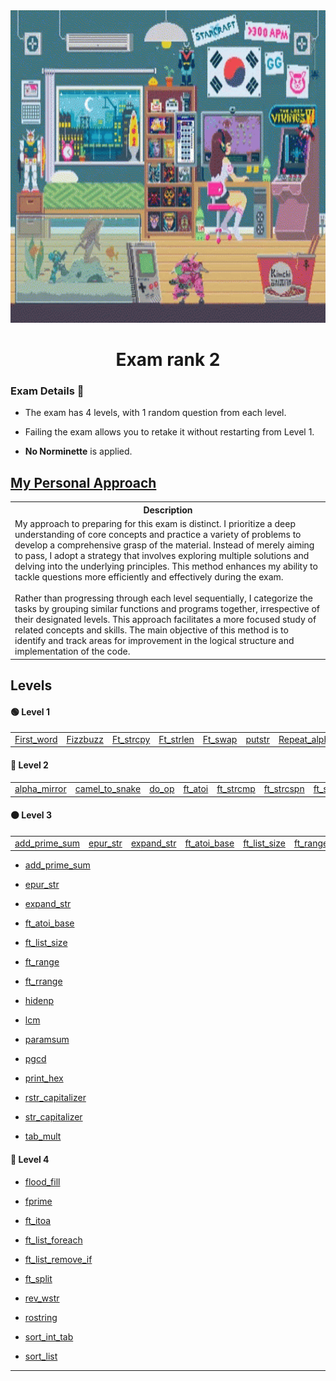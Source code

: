 <img src="../../Wallpaper/late-night-girl.gif" alt="late-night-girl" width="1000" height="500">



<div align="center">
  <h1>Exam rank 2</h1>
</div>



### Exam Details 🧐

- The exam has 4 levels, with 1 random question from each level.

- Failing the exam allows you to retake it without restarting from Level 1.

- **No Norminette** is applied.


## [My Personal Approach](https://github.com/DevAwizard/Exams_42/tree/main/.github/Exam_rank_2/My_learning_approach)

<table>
  <tr>
    <th>Description</th>
  </tr>
  <tr>
    <td>
      My approach to preparing for this exam is distinct. I prioritize a deep understanding of core concepts and practice a variety of problems to develop a comprehensive grasp of the material. Instead of merely aiming to pass, I adopt a strategy that involves exploring multiple solutions and delving into the underlying principles. This method enhances my ability to tackle questions more efficiently and effectively during the exam.<br><br>
      Rather than progressing through each level sequentially, I categorize the tasks by grouping similar functions and programs together, irrespective of their designated levels. This approach facilitates a more focused study of related concepts and skills. The main objective of this method is to identify and track areas for improvement in the logical structure and implementation of the code.
    </td>
  </tr>
</table>


## Levels

#### 🟢 **Level 1**

<table>
  <tr>
    <td><a href="https://github.com/DevAwizard/Exams_42/tree/main/.github/Exam_rank_2/My_learning_approach/1.Characters(original_order)/First_word">First_word</a></td>
    <td><a href="https://github.com/DevAwizard/Exams_42/tree/main/.github/Exam_rank_2/My_learning_approach/3.Integer/Fizzbuzz">Fizzbuzz</a></td>
    <td><a href="https://github.com/DevAwizard/Exams_42/tree/main/.github/Exam_rank_2/My_learning_approach/1.Characters(original_order)/Ft_strcpy">Ft_strcpy</a></td>
    <td><a href="https://github.com/DevAwizard/Exams_42/tree/main/.github/Exam_rank_2/My_learning_approach/1.Characters(original_order)/Ft_strlen">Ft_strlen</a></td>
    <td><a href="https://github.com/DevAwizard/Exams_42/tree/main/.github/Exam_rank_2/My_learning_approach/3.Integer/Ft_swap">Ft_swap</a></td>
    <td><a href="https://github.com/DevAwizard/Exams_42/tree/main/.github/Exam_rank_2/My_learning_approach/1.Characters(original_order)/Ft_putstr">putstr</a></td>
    <td><a href="https://github.com/DevAwizard/Exams_42/tree/main/.github/Exam_rank_2/My_learning_approach/1.Characters(original_order)/Repeat_alpha">Repeat_alpha</a></td>
    <td><a href="https://github.com/DevAwizard/Exams_42/tree/main/.github/Exam_rank_2/My_learning_approach/2.Characters(reverse_order)/Reve_print">reve_print</a></td>
    <td><a href="https://github.com/DevAwizard/Exams_42/tree/main/.github/Exam_rank_2/My_learning_approach/1.Characters(original_order)/Rot_13">rot_13</a></td>
    <td><a href="https://github.com/DevAwizard/Exams_42/tree/main/.github/Exam_rank_2/My_learning_approach/1.Characters(original_order)/Rot_one">rotone</a></td>
    <td><a href="https://github.com/DevAwizard/Exams_42/tree/main/.github/Exam_rank_2/My_learning_approach/1.Characters(original_order)/Search_and_replace">Search_and_replace</a></td>
    <td><a href="https://github.com/DevAwizard/Exams_42/tree/main/.github/Exam_rank_2/My_learning_approach/1.Characters(original_order)/Ulstr">Ulstr</a></td>
  </tr>
</table>
 

#### 🔵 **Level 2**

<table>
  <tr>
    <td><a href="https://github.com/DevAwizard/Exams_42/tree/main/.github/Exam_rank_2/My_learning_approach/1.Characters(original_order)/Alpha_mirror">alpha_mirror</a></td>
    <td><a href="https://github.com/DevAwizard/Exams_42/tree/main/.github/Exam_rank_2/My_learning_approach/1.Characters(original_order)/Camel_to_snake">camel_to_snake</a></td>
    <td><a href="https://github.com/DevAwizard/Exams_42/tree/main/.github/Exam_rank_2/My_learning_approach/3.Integer/Do_op">do_op</a></td>
    <td><a href="https://github.com/DevAwizard/Exams_42/tree/main/.github/Exam_rank_2/My_learning_approach/3.Integer/Ft_atoi">ft_atoi</a></td>
    <td><a href="https://github.com/DevAwizard/Exams_42/tree/main/.github/Exam_rank_2/My_learning_approach/1.Characters(original_order)/Ft_strcmp">ft_strcmp</a></td>
    <td><a href="https://github.com/DevAwizard/Exams_42/tree/main/.github/Exam_rank_2/My_learning_approach/1.Characters(original_order)/Ft_strcspn">ft_strcspn</a></td>
    <td><a href="https://github.com/DevAwizard/Exams_42/tree/main/.github/Exam_rank_2/My_learning_approach/1.Characters(original_order)/Ft_strdup">ft_strdup</a></td>
    <td><a href="https://github.com/DevAwizard/Exams_42/tree/main/.github/Exam_rank_2/My_learning_approach/1.Characters(original_order)/Ft_strpbrk">ft_strpbrk</a></td>
    <td><a href="https://github.com/DevAwizard/Exams_42/tree/main/.github/Exam_rank_2/My_learning_approach/2.Characters(reverse_order)/Ft_strrev">ft_strrev</a></td>
    <td><a href="https://github.com/DevAwizard/Exams_42/tree/main/.github/Exam_rank_2/My_learning_approach/1.Characters(original_order)/Ft_strspn">ft_strspn</a></td>
    <td><a href="https://github.com/DevAwizard/Exams_42/tree/main/.github/Exam_rank_2/My_learning_approach/1.Characters(original_order)/Inter">inter</a></td>
    <td><a href="https://github.com/DevAwizard/Exams_42/tree/main/.github/Exam_rank_2/My_learning_approach/3.Integer/Is_power_of_2">is_power_of_2</a></td>
    <td><a href="https://github.com/DevAwizard/Exams_42/tree/main/.github/Exam_rank_2/My_learning_approach/1.Characters(original_order)/Last_word">last_word</a></td>
    <td><a href="https://github.com/DevAwizard/Exams_42/tree/main/.github/Exam_rank_2/My_learning_approach/3.Integer/Max">max</a></td>
    <td><a href="https://github.com/DevAwizard/Exams_42/tree/main/.github/Exam_rank_2/My_learning_approach/4.Bits/Print_bits">print_bits</a></td>
    <td><a href="https://github.com/DevAwizard/Exams_42/tree/main/.github/Exam_rank_2/My_learning_approach/4.Bits/Reverse_bits">reverse_bits</a></td>
    <td><a href="https://github.com/DevAwizard/Exams_42/tree/main/.github/Exam_rank_2/My_learning_approach/1.Characters(original_order)/Snake_to_camel">snake_to_camel</a></td>
    <td><a href="https://github.com/DevAwizard/Exams_42/tree/main/.github/Exam_rank_2/My_learning_approach/4.Bits/Swap_bits">swap_bits</a></td>
    <td><a href="https://github.com/DevAwizard/Exams_42/tree/main/.github/Exam_rank_2/My_learning_approach/1.Characters(original_order)/Union">union</a></td>
    <td><a href="https://github.com/DevAwizard/Exams_42/tree/main/.github/Exam_rank_2/My_learning_approach/1.Characters(original_order)/Wd_match">wdmatch</a></td>
  </tr>
</table>

 
#### 🟠 **Level 3**

<table>
  <tr>
    <td><a href="https://github.com/DevAwizard/Exams_42/tree/main/.github/Exam_rank_2/My_learning_approach/3.Integer/Add_prime_sum">add_prime_sum</a></td>
    <td><a href="https://github.com/DevAwizard/Exams_42/tree/main/.github/Exam_rank_2/My_learning_approach/1.Characters(original_order)/Epur_str">epur_str</a></td>
    <td><a href="https://github.com/DevAwizard/Exams_42/tree/main/.github/Exam_rank_2/My_learning_approach/1.Characters(original_order)/Expand_str">expand_str</a></td>
    <td><a href="https://github.com/DevAwizard/Exams_42/tree/main/.github/Exam_rank_2/My_learning_approach/3.Integer/Ft_atoi_base">ft_atoi_base</a></td>
    <td><a href="https://github.com/DevAwizard/Exams_42/tree/main/.github/Exam_rank_2/My_learning_approach/5.Linked_lists/Ft_list_size">ft_list_size</a></td>
    <td><a href="https://github.com/DevAwizard/Exams_42/tree/main/.github/Exam_rank_2/My_learning_approach/3.Integer/Ft_range">ft_range</a></td>
    <td><a href="https://github.com/DevAwizard/Exams_42/tree/main/.github/Exam_rank_2/My_learning_approach/3.Integer/Ft_rrange">ft_rrange</a></td>
    <td><a href="https://github.com/DevAwizard/Exams_42/tree/main/.github/Exam_rank_2/My_learning_approach/1.Characters(original_order)/Hiden_p">hidenp</a></td>
    <td><a href="https://github.com/DevAwizard/Exams_42/tree/main/.github/Exam_rank_2/My_learning_approach/3.Integer/Lmc">lcm</a></td>
    <td><a href="https://github.com/DevAwizard/Exams_42/tree/main/.github/Exam_rank_2/My_learning_approach/3.Integer/Parasum">paramsum</a></td>
    <td><a href="https://github.com/DevAwizard/Exams_42/tree/main/.github/Exam_rank_2/My_learning_approach/3.Integer/Pgcd">pgcd</a></td>
    <td><a href="https://github.com/DevAwizard/Exams_42/tree/main/.github/Exam_rank_2/My_learning_approach/3.Integer/Print_hex">print_hex</a></td>
    <td><a href="https://github.com/DevAwizard/Exams_42/tree/main/.github/Exam_rank_2/My_learning_approach/2.Characters(reverse_order)/Rstr_capitalizer">rstr_capitalizer</a></td>
    <td><a href="https://github.com/DevAwizard/Exams_42/tree/main/.github/Exam_rank_2/My_learning_approach/1.Characters(original_order)/Str_capitalizer">str_capitalizer</a></td>
    <td><a href="https://github.com/DevAwizard/Exams_42/tree/main/.github/Exam_rank_2/My_learning_approach/3.Integer/Tab_mult">tab_mult</a></td>
  </tr>
</table>

  - [add_prime_sum](https://github.com/DevAwizard/Exams_42/tree/main/.github/Exam_rank_2/My_learning_approach/3.Integer/Add_prime_sum)
  
  - [epur_str](https://github.com/DevAwizard/Exams_42/tree/main/.github/Exam_rank_2/My_learning_approach/1.Characters(original_order)/Epur_str)
  
  - [expand_str](https://github.com/DevAwizard/Exams_42/tree/main/.github/Exam_rank_2/My_learning_approach/1.Characters(original_order)/Expand_str)
  
  - [ft_atoi_base](https://github.com/DevAwizard/Exams_42/tree/main/.github/Exam_rank_2/My_learning_approach/3.Integer/Ft_atoi_base)
  
  - [ft_list_size](https://github.com/DevAwizard/Exams_42/tree/main/.github/Exam_rank_2/My_learning_approach/5.Linked_lists/Ft_list_size)
  
  - [ft_range](https://github.com/DevAwizard/Exams_42/tree/main/.github/Exam_rank_2/My_learning_approach/3.Integer/Ft_range)
  
  - [ft_rrange](https://github.com/DevAwizard/Exams_42/tree/main/.github/Exam_rank_2/My_learning_approach/3.Integer/Ft_rrange)
  
  - [hidenp](https://github.com/DevAwizard/Exams_42/tree/main/.github/Exam_rank_2/My_learning_approach/1.Characters(original_order)/Hiden_p)
  
  - [lcm](https://github.com/DevAwizard/Exams_42/tree/main/.github/Exam_rank_2/My_learning_approach/3.Integer/Lmc)
  
  - [paramsum](https://github.com/DevAwizard/Exams_42/tree/main/.github/Exam_rank_2/My_learning_approach/3.Integer/Parasum)
  
  - [pgcd](https://github.com/DevAwizard/Exams_42/tree/main/.github/Exam_rank_2/My_learning_approach/3.Integer/Pgcd)
  
  - [print_hex](https://github.com/DevAwizard/Exams_42/tree/main/.github/Exam_rank_2/My_learning_approach/3.Integer/Print_hex)
  
  - [rstr_capitalizer](https://github.com/DevAwizard/Exams_42/tree/main/.github/Exam_rank_2/My_learning_approach/2.Characters(reverse_order)/Rstr_capitalizer)
  
  - [str_capitalizer](https://github.com/DevAwizard/Exams_42/tree/main/.github/Exam_rank_2/My_learning_approach/1.Characters(original_order)/Str_capitalizer)
  
  - [tab_mult](https://github.com/DevAwizard/Exams_42/tree/main/.github/Exam_rank_2/My_learning_approach/3.Integer/Tab_mult)

#### 🔴 **Level 4**

  - [flood_fill](https://github.com/DevAwizard/Exams_42/tree/main/.github/Exam_rank_2/My_learning_approach/1.Characters(original_order)/Flood_fill)
  
  - [fprime](https://github.com/DevAwizard/Exams_42/tree/main/.github/Exam_rank_2/My_learning_approach/3.Integer/F_prime)
  
  - [ft_itoa](https://github.com/DevAwizard/Exams_42/tree/main/.github/Exam_rank_2/My_learning_approach/3.Integer/Ft_itoa)
  
  - [ft_list_foreach](https://github.com/DevAwizard/Exams_42/tree/main/.github/Exam_rank_2/My_learning_approach/5.Linked_lists/Ft_list_foreach)
  
  - [ft_list_remove_if](https://github.com/DevAwizard/Exams_42/tree/main/.github/Exam_rank_2/My_learning_approach/5.Linked_lists/Ft_list_remove_if)
  
  - [ft_split](https://github.com/DevAwizard/Exams_42/tree/main/.github/Exam_rank_2/My_learning_approach/1.Characters(original_order)/Ft_split)
  
  - [rev_wstr](https://github.com/DevAwizard/Exams_42/tree/main/.github/Exam_rank_2/My_learning_approach/2.Characters(reverse_order)/Rev_wstr)
  
  - [rostring](https://github.com/DevAwizard/Exams_42/tree/main/.github/Exam_rank_2/My_learning_approach/2.Characters(reverse_order)/Rostring)
  
  - [sort_int_tab](https://github.com/DevAwizard/Exams_42/tree/main/.github/Exam_rank_2/My_learning_approach/3.Integer/Sort_int_tab)
  
  - [sort_list](https://github.com/DevAwizard/Exams_42/tree/main/.github/Exam_rank_2/My_learning_approach/5.Linked_lists/Sort_list)



---
